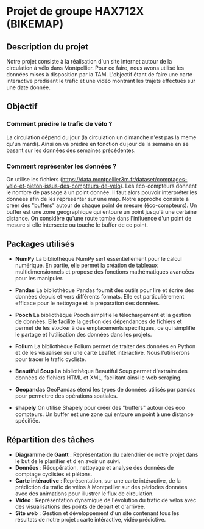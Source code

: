# Projet de groupe HAX712X (BIKEMAP)

## Description du projet

Notre projet consiste à la réalisation d'un site internet autour de la circulation à vélo dans Montpellier. 
Pour ce faire, nous avons utilisé les données mises à disposition par la TAM.
L'objectif étant de faire une carte interactive prédisant le trafic et une vidéo montrant les trajets effectués sur une date donnée.

## Objectif

### Comment prédire le trafic de vélo ?
La circulation dépend du jour (la circulation un dimanche n'est pas la meme qu'un mardi). Ainsi on va prédire en fonction du jour de la semaine en se basant sur les données des semaines précédentes.

### Comment représenter les données ?
On utilise les fichiers (https://data.montpellier3m.fr/dataset/comptages-velo-et-pieton-issus-des-compteurs-de-velo). Les éco-compteurs donnent le nombre de passage à un point donnée. Il faut alors pouvoir interpréter les données afin de les représenter sur une map.
Notre approche consiste à créer des "buffers" autour de chaque point de mesure (éco-compteurs). Un buffer est une zone géographique qui entoure un point jusqu'à une certaine distance. On considère qu'une route tombe dans l'influence d'un point de mesure si elle intersecte ou touche le buffer de ce point.

## Packages utilisés

- **NumPy**
La bibliothèque NumPy sert essentiellement pour le calcul numérique. En partie, elle permet la création de tableaux multidimensionnels et propose des fonctions mathématiques avancées pour les manipuler.

- **Pandas**
La bibliothèque Pandas fournit des outils pour lire et écrire des données depuis et vers différents formats.  Elle est particulièrement efficace pour le nettoyage et la préparation des données.

- **Pooch**
La bibliothèque Pooch simplifie le téléchargement et la gestion de données. Elle facilite la gestion des dépendances de fichiers et permet de les stocker à des emplacements spécifiques, ce qui simplifie le partage et l’utilisation des données dans les projets.

- **Folium**
La bibliothèque Folium permet de traiter des données en Python et de les visualiser sur une carte Leaflet interactive. Nous l'utiliserons pour tracer le trafic cycliste.

- **Beautiful Soup**
La bibliothèque Beautiful Soup permet d'extraire des données de fichiers HTML et XML, facilitant ainsi le web scraping.

- **Geopandas**
GeoPandas étend les types de données utilisés par pandas pour permettre des opérations spatiales. 

- **shapely**
On utilise Shapely pour créer des "buffers" autour des eco compteurs. Un buffer est une zone qui entoure un point à une distance spécifiée.


## Répartition des tâches 

- **Diagramme de Gantt** : Représentation du calendrier de notre projet dans le but de le planifier et d'en avoir un suivi.
- **Données** : Récupération, nettoyage et analyse des données de comptage cyclistes et piétons.
- **Carte intéractive** :  Représentation, sur une carte intéractive, de la prédiction du trafic de vélos à Montpellier sur des périodes données avec des animations pour illustrer le flux de circulation.
- **Vidéo** : Représentation dynamique de l'évolution du trafic de vélos avec des visualisations des points de départ et d'arrivée.
- **Site web** : Gestion et développement d'un site contenant tous les résultats de notre projet : carte intéractive, vidéo prédictive.